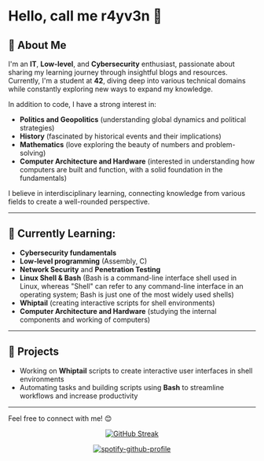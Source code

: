 # Hello, call me r4yv3n 👋

## 📖 About Me

I'm an **IT**, **Low-level**, and **Cybersecurity** enthusiast, passionate about sharing my learning journey through insightful blogs and resources. Currently, I'm a student at **42**, diving deep into various technical domains while constantly exploring new ways to expand my knowledge.

In addition to code, I have a strong interest in:
- **Politics and Geopolitics** (understanding global dynamics and political strategies)
- **History** (fascinated by historical events and their implications)
- **Mathematics** (love exploring the beauty of numbers and problem-solving)
- **Computer Architecture and Hardware** (interested in understanding how computers are built and function, with a solid foundation in the fundamentals)

I believe in interdisciplinary learning, connecting knowledge from various fields to create a well-rounded perspective.

---

## 🌱 Currently Learning:
- **Cybersecurity fundamentals**
- **Low-level programming** (Assembly, C)
- **Network Security** and **Penetration Testing**
- **Linux Shell & Bash** (Bash is a command-line interface shell used in Linux, whereas "Shell" can refer to any command-line interface in an operating system; Bash is just one of the most widely used shells)
- **Whiptail** (creating interactive scripts for shell environments)
- **Computer Architecture and Hardware** (studying the internal components and working of computers)

---

## 🚀 Projects
- Working on **Whiptail** scripts to create interactive user interfaces in shell environments
- Automating tasks and building scripts using **Bash** to streamline workflows and increase productivity

---

Feel free to connect with me! 😊

<p align="center">
  <a href="https://git.io/streak-stats">
    <img src="https://github-readme-streak-stats.herokuapp.com?user=R4YV3Nerd&theme=modern-lilac2&border_radius=5&short_numbers=true" alt="GitHub Streak" />
  </a>
</p>

<p align="center">
  <a href="https://spotify-github-profile.kittinanx.com/api/view?uid=31zqpibeclu4m2c3yaenyt26cl4e&redirect=true">
    <img src="https://spotify-github-profile.kittinanx.com/api/view?uid=31zqpibeclu4m2c3yaenyt26cl4e&cover_image=true&theme=novatorem&show_offline=false&background_color=000000&interchange=false&bar_color=53b14f&bar_color_cover=false" alt="spotify-github-profile" />
  </a>
</p>
